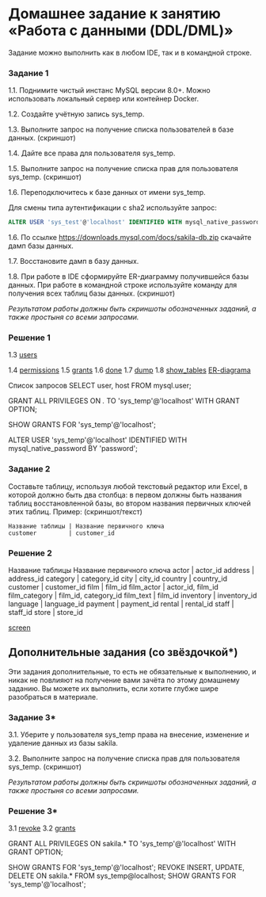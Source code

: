 # Домашнее задание к занятию «Работа с данными (DDL/DML)»

Задание можно выполнить как в любом IDE, так и в командной строке.

### Задание 1
1.1. Поднимите чистый инстанс MySQL версии 8.0+. Можно использовать локальный сервер или контейнер Docker.

1.2. Создайте учётную запись sys_temp. 

1.3. Выполните запрос на получение списка пользователей в базе данных. (скриншот)

1.4. Дайте все права для пользователя sys_temp. 

1.5. Выполните запрос на получение списка прав для пользователя sys_temp. (скриншот)

1.6. Переподключитесь к базе данных от имени sys_temp.

Для смены типа аутентификации с sha2 используйте запрос: 
```sql
ALTER USER 'sys_test'@'localhost' IDENTIFIED WITH mysql_native_password BY 'password';
```
1.6. По ссылке https://downloads.mysql.com/docs/sakila-db.zip скачайте дамп базы данных.

1.7. Восстановите дамп в базу данных.

1.8. При работе в IDE сформируйте ER-диаграмму получившейся базы данных. При работе в командной строке используйте команду для получения всех таблиц базы данных. (скриншот)

*Результатом работы должны быть скриншоты обозначенных заданий, а также простыня со всеми запросами.*

### Решение 1

1.3 [users](https://github.com/sash3939/-DDL-DML-/assets/156709540/9e459129-cda9-48c4-8c28-91352d97471b)

1.4 [permissions](https://github.com/sash3939/-DDL-DML-/assets/156709540/e6aacd30-3f09-48f1-a3ca-14e23f01aeea)
1.5 [grants](https://github.com/sash3939/-DDL-DML-/assets/156709540/d462eab3-b54d-4d84-9843-e3d18ad6979d)
1.6 [done](https://github.com/sash3939/-DDL-DML-/assets/156709540/3924c0bf-f5c4-49a8-8add-d91880065105)
1.7 [dump](https://github.com/sash3939/-DDL-DML-/assets/156709540/20f9fe04-b177-42f3-b6e8-7d721f151bbb)
1.8 [show_tables](https://github.com/sash3939/-DDL-DML-/assets/156709540/927c76d3-1781-418d-b593-c147f696a5a1)
[ER-diagrama](https://github.com/sash3939/-DDL-DML-/assets/156709540/6c71d7c9-69b3-4a4f-8fb3-917d04744e7f)


Список запросов
SELECT user, host FROM mysql.user;

GRANT ALL PRIVILEGES ON *.* TO 'sys_temp'@'localhost' WITH GRANT OPTION;

SHOW GRANTS FOR 'sys_temp'@'localhost';

ALTER USER 'sys_temp'@'localhost' IDENTIFIED WITH mysql_native_password BY 'password';



### Задание 2
Составьте таблицу, используя любой текстовый редактор или Excel, в которой должно быть два столбца: в первом должны быть названия таблиц восстановленной базы, во втором названия первичных ключей этих таблиц. Пример: (скриншот/текст)
```
Название таблицы | Название первичного ключа
customer         | customer_id
```
### Решение 2
Название таблицы	Название первичного ключа
actor	| actor_id
address	| address_id
category	| category_id
city	| city_id
country	| country_id
customer	| customer_id
film	| film_id
film_actor	| actor_id, film_id
film_category	| film_id, category_id
film_text	| film_id
inventory	| inventory_id
language	| language_id
payment	| payment_id
rental	| rental_id
staff	| staff_id
store	| store_id

[screen](https://github.com/sash3939/-DDL-DML-/assets/156709540/7769c18f-f272-42a7-b32b-cb9ea5c71152)



## Дополнительные задания (со звёздочкой*)
Эти задания дополнительные, то есть не обязательные к выполнению, и никак не повлияют на получение вами зачёта по этому домашнему заданию. Вы можете их выполнить, если хотите глубже шире разобраться в материале.

### Задание 3*
3.1. Уберите у пользователя sys_temp права на внесение, изменение и удаление данных из базы sakila.

3.2. Выполните запрос на получение списка прав для пользователя sys_temp. (скриншот)

*Результатом работы должны быть скриншоты обозначенных заданий, а также простыня со всеми запросами.*

### Решение 3*

3.1 [revoke](https://github.com/sash3939/-DDL-DML-/assets/156709540/3d2751cc-faf2-449d-9ed8-75b16e9598ce)
3.2 [grants](https://github.com/sash3939/-DDL-DML-/assets/156709540/c911bf88-9703-48ef-9057-f7e755a2c42d)


GRANT ALL PRIVILEGES ON sakila.* TO 'sys_temp'@'localhost' WITH GRANT OPTION;

SHOW GRANTS FOR 'sys_temp'@'localhost';
REVOKE INSERT, UPDATE, DELETE ON sakila.* FROM sys_temp@localhost;
SHOW GRANTS FOR 'sys_temp'@'localhost';

